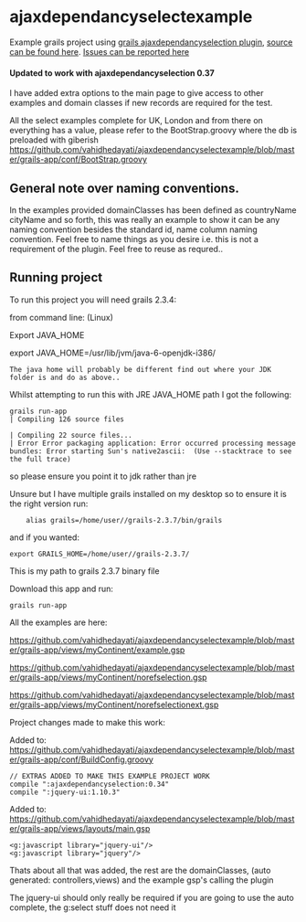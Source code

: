 ajaxdependancyselectexample
===========================

Example grails project using [grails ajaxdependancyselection plugin](http://grails.org/plugin/ajaxdependancyselection), [source can be found here](https://github.com/vahidhedayati/ajaxdependancyselection). [Issues can be reported here](https://github.com/vahidhedayati/ajaxdependancyselection/issues)


#### Updated to work with ajaxdependancyselection 0.37


I have added extra options to the main page to give access to other examples and domain classes if new records are required for the test.

All the select examples complete for UK, London and from there on everything has a value, please refer to the BootStrap.groovy where the db is preloaded with giberish
https://github.com/vahidhedayati/ajaxdependancyselectexample/blob/master/grails-app/conf/BootStrap.groovy


## General note over naming conventions.
In the examples provided domainClasses has been defined as countryName cityName and so forth, this was really an example to show it can be any naming convention besides the standard id, name column naming convention. Feel free to name things as you desire i.e. this is not a requirement of the plugin. Feel free to reuse as requred..



## Running project
To run this project you will need grails 2.3.4:

from command line: (Linux)

Export JAVA_HOME

export JAVA_HOME=/usr/lib/jvm/java-6-openjdk-i386/


    The java home will probably be different find out where your JDK folder is and do as above..


Whilst attempting to run this with JRE JAVA_HOME path I got the following:

 	grails run-app
	| Compiling 126 source files

	| Compiling 22 source files...
	| Error Error packaging application: Error occurred processing message bundles: Error starting Sun's native2ascii:  (Use --stacktrace to see the full trace)

so please ensure you point it to jdk rather than jre


Unsure but I have multiple grails installed on my desktop so to ensure it is the right version run:

    	alias grails=/home/user//grails-2.3.7/bin/grails
and if you wanted:

	export GRAILS_HOME=/home/user//grails-2.3.7/
	

This is my path to grails 2.3.7 binary file

Download this app and run:

    grails run-app
   


All the examples are here:

https://github.com/vahidhedayati/ajaxdependancyselectexample/blob/master/grails-app/views/myContinent/example.gsp

https://github.com/vahidhedayati/ajaxdependancyselectexample/blob/master/grails-app/views/myContinent/norefselection.gsp

https://github.com/vahidhedayati/ajaxdependancyselectexample/blob/master/grails-app/views/myContinent/norefselectionext.gsp



Project changes made to make this work:

Added to: https://github.com/vahidhedayati/ajaxdependancyselectexample/blob/master/grails-app/conf/BuildConfig.groovy

	// EXTRAS ADDED TO MAKE THIS EXAMPLE PROJECT WORK
    compile ":ajaxdependancyselection:0.34"
   	compile ":jquery-ui:1.10.3"




Added to: https://github.com/vahidhedayati/ajaxdependancyselectexample/blob/master/grails-app/views/layouts/main.gsp


    <g:javascript library="jquery-ui"/>
    <g:javascript library="jquery"/>
    

Thats about all that was added, the rest are the domainClasses, (auto generated: controllers,views) and the example gsp's calling the plugin

The jquery-ui should only really be required if you are going to use the auto complete, the g:select stuff does not need it









